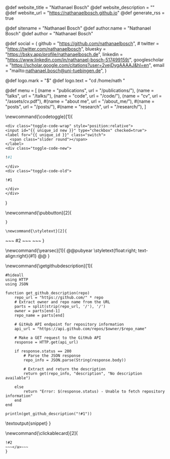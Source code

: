 <!-- RSS settings -->

@def website_title = "Nathanael Bosch"
@def website_description = ""
@def website_url = "https://nathanaelbosch.github.io"
@def generate_rss = true


<!-- Theme specific options -->
<!-- @def title = "Nathanael Bosch" -->
@def sitename = "Nathanael Bosch"
@def author.name = "Nathanael Bosch"
@def author = "Nathanael Bosch"


<!-- Social icons -->
@def social = (
        github = "https://github.com/nathanaelbosch",
        # twitter = "https://twitter.com/nathanaelbosch",
        bluesky = "https://bsky.app/profile/nathanaelbosch.de",
        linkedin = "https://www.linkedin.com/in/nathanael-bosch-517499159/",
        googlescholar = "https://scholar.google.com/citations?user=2vejDygAAAAJ&hl=en",
        email = "mailto:nathanael.bosch@uni-tuebingen.de",
    )

<!-- Logo -->
@def logo.mark = "\$"
@def logo.text = "cd /home/nath "

<!-- Menu -->
@def menu = [
        (name = "publications", url = "/publications/"),
        (name = "talks", url = "/talks/"),
        (name = "code", url = "/code/"),
        (name = "cv", url = "/assets/cv.pdf"),
        #(name = "about me", url = "/about_me/"),
        #(name = "posts", url = "/posts/"),
        #(name = "research", url = "/research/"),
    ]


\newcommand{\codetoggle}[1]{
~~~
<div class="toggle-code-wrap" style="position:relative">
<input id="{{ unique_id new }}" type="checkbox" checked=true">
<label for="{{ unique_id }}" class="switch">
  <span class="slider round"></span>
</label>
<div class="toggle-code-new">
~~~
`````julia
!#1
`````
~~~
</div>
<div class="toggle-code-old">
~~~
`````julia-old
!#1
`````
~~~
</div>
</div>
~~~
}

\newcommand{\pubbutton}[2]{
~~~<a href=#2 class=pubbutton>#1</a>~~~
}

\newcommand{\styletext}[2]{
~~~
<span style="#1">
~~~
#2
~~~
</span>
~~~
}

\newcommand{\yearsec}[1]{
@@pubyear
\styletext{float:right; text-align:right}{#1}
@@
}


\newcommand{\getgithubdescription}[1]{
```julia:snippet
#hideall
using HTTP
using JSON

function get_github_description(repo)
    repo_url = "https://github.com/" * repo
    # Extract owner and repo name from the URL
    parts = split(strip(repo_url, '/'), '/')
    owner = parts[end-1]
    repo_name = parts[end]

    # GitHub API endpoint for repository information
    api_url = "https://api.github.com/repos/$owner/$repo_name"

    # Make a GET request to the GitHub API
    response = HTTP.get(api_url)

    if response.status == 200
        # Parse the JSON response
        repo_info = JSON.parse(String(response.body))

        # Extract and return the description
        return get(repo_info, "description", "No description available")

    else
        return "Error: $(response.status) - Unable to fetch repository information"
    end
end

println(get_github_description("!#1"))
```
\textoutput{snippet}
}

\newcommand{\clickablecard}[2]{
~~~<a class="card" href=#1>~~~
!#2
~~~</a>~~~
}
